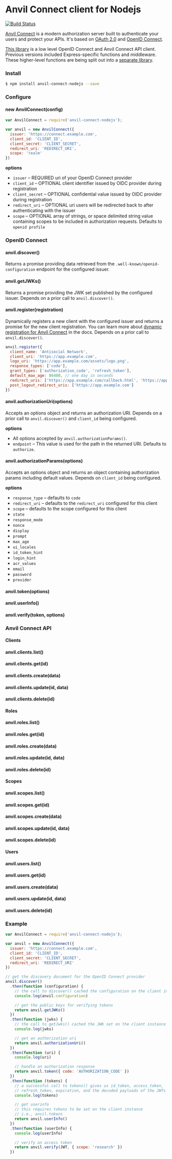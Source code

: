 # Anvil Connect client for Nodejs
[![Build Status](https://travis-ci.org/anvilresearch/connect-nodejs.svg?branch=master)](https://travis-ci.org/anvilresearch/connect-nodejs)

[Anvil Connect][connect] is a modern authorization server built to authenticate 
your users and protect your APIs. It's based on [OAuth 2.0][oauth2] and 
[OpenID Connect][oidc]. 

[This library][connect-nodejs] is a low level OpenID Connect and Anvil Connect 
API client. Previous versions included Express-specific functions and 
middleware. These higher-level functions are being split out into a 
[separate library][connect-express].

[oauth2]: http://tools.ietf.org/html/rfc6749
[oidc]: http://openid.net/connect/
[connect]: https://github.com/anvilresearch/connect
[connect-nodejs]: https://github.com/anvilresearch/connect-nodejs
[connect-express]: https://github.com/anvilresearch/connect-express



### Install

```bash
$ npm install anvil-connect-nodejs --save
```

### Configure

#### new AnvilConnect(config)

```javascript
var AnvilConnect = require('anvil-connect-nodejs');

var anvil = new AnvilConnect({
  issuer: 'https://connect.example.com',
  client_id: 'CLIENT_ID',
  client_secret: 'CLIENT_SECRET',
  redirect_uri: 'REDIRECT_URI',
  scope: 'realm'
})
```

**options**

* `issuer` – REQUIRED uri of your OpenID Connect provider
* `client_id` – OPTIONAL client identifier issued by OIDC provider during registration
* `client_secret` – OPTIONAL confidential value issued by OIDC provider during registration
* `redirect_uri` – OPTIONAL uri users will be redirected back to after authenticating with the issuer
* `scope` – OPTIONAL array of strings, or space delimited string value containing scopes to be included in authorization requests. Defaults to `openid profile`


### OpenID Connect

#### anvil.discover()

Returns a promise providing data retrieved from the `.well-known/openid-configuration` endpoint for the configured issuer.

#### anvil.getJWKs()

Returns a promise providing the JWK set published by the configured issuer. Depends on a prior call to `anvil.discover()`.

#### anvil.register(registration)

Dynamically registers a new client with the configured issuer and returns a promise for the new client registration. You can learn more about [dynamic registration for Anvil Connect][dynamic-registration] in the docs. Depends on a prior call to `anvil.discover()`.

[dynamic-registration]: https://github.com/anvilresearch/connect-docs/blob/master/clients.md#dynamic-registration

```javascript
anvil.register({
  client_name: 'Antisocial Network',
  client_uri: 'https://app.example.com',
  logo_uri: 'https://app.example.com/assets/logo.png',
  response_types: ['code'],
  grant_types: ['authorization_code', 'refresh_token'],
  default_max_age: 86400, // one day in seconds
  redirect_uris: ['https://app.example.com/callback.html', 'https://app.example.com/other.html'],
  post_logout_redirect_uris: ['https://app.example.com']
})
```

#### anvil.authorizationUri(options)

Accepts an options object and returns an authorization URI. Depends on a prior call to `anvil.discover()` and `client_id` being configured.

**options**

* All options accepted by `anvil.authorizationParams()`.
* `endpoint` – This value is used for the path in the returned URI. Defaults to `authorize`. 

#### anvil.authorizationParams(options)

Accepts an options object and returns an object containing authorization params including default values. Depends on `client_id` being configured.

**options**

* `response_type` – defaults to `code`
* `redirect_uri` – defaults to the `redirect_uri` configured for this client
* `scope` – defaults to the scope configured for this client
* `state`
* `response_mode`
* `nonce`
* `display`
* `prompt`
* `max_age`
* `ui_locales`
* `id_token_hint`
* `login_hint`
* `acr_values`
* `email`
* `password`
* `provider`

#### anvil.token(options)
#### anvil.userInfo()
#### anvil.verify(token, options)

### Anvil Connect API

#### Clients

#### anvil.clients.list()
#### anvil.clients.get(id)
#### anvil.clients.create(data)
#### anvil.clients.update(id, data)
#### anvil.clients.delete(id)

#### Roles

#### anvil.roles.list()
#### anvil.roles.get(id)
#### anvil.roles.create(data)
#### anvil.roles.update(id, data)
#### anvil.roles.delete(id)

#### Scopes

#### anvil.scopes.list()
#### anvil.scopes.get(id)
#### anvil.scopes.create(data)
#### anvil.scopes.update(id, data)
#### anvil.scopes.delete(id)

#### Users

#### anvil.users.list()
#### anvil.users.get(id)
#### anvil.users.create(data)
#### anvil.users.update(id, data)
#### anvil.users.delete(id)

### Example

```javascript
var AnvilConnect = require('anvil-connect-nodejs');

var anvil = new AnvilConnect({
  issuer: 'https://connect.example.com',
  client_id: 'CLIENT_ID',
  client_secret: 'CLIENT_SECRET',
  redirect_uri: 'REDIRECT_URI'
}) 

// get the discovery document for the OpenID Connect provider
anvil.discover()
  .then(function (configuration) {
    // the call to discover() cached the configuration on the client instance
    console.log(anvil.configuration)

    // get the public keys for verifying tokens
    return anvil.getJWKs()  
  })
  .then(function (jwks) {
    // the call to getJwks() cached the JWK set on the client instance too
    console.log(jwks)

    // get an authorization uri
    return anvil.authorizationUri()
  })
  .then(function (uri) {
    console.log(uri)

    // handle an authorization response
    return anvil.token({ code: 'AUTHORIZATION_CODE' })
  })
  .then(function (tokens) {
    // a successful call to tokens() gives us id_token, access_token, 
    // refresh_token, expiration, and the decoded payloads of the JWTs
    console.log(tokens)

    // get userinfo
    // this requires tokens to be set on the client instance
    // i.e., anvil.tokens
    return anvil.userInfo()
  })
  .then(function (userInfo) {
    console.log(userInfo)

    // verify an access token
    return anvil.verify(JWT, { scope: 'research' })
  })
```

